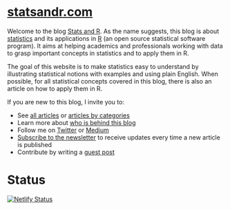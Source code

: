# [statsandr.com](https://www.statsandr.com/)

Welcome to the blog [Stats and R](https://www.statsandr.com/). As the name suggests, this blog is about [statistics](https://www.statsandr.com/tags/statistics/) and its applications in [R](https://www.statsandr.com/tags/r/) (an open source statistical software program). It aims at helping academics and professionals working with data to grasp important concepts in statistics and to apply them in R.

The goal of this website is to make statistics easy to understand by illustrating statistical notions with examples and using plain English. When possible, for all statistical concepts covered in this blog, there is also an article on how to apply them in R.

If you are new to this blog, I invite you to:

* See [all articles](https://www.statsandr.com/blog/) or [articles by categories](https://www.statsandr.com/tags/)
* Learn more about [who is behind this blog](https://www.statsandr.com/about/)
* Follow me on [Twitter](https://twitter.com/statsandr) or [Medium](https://medium.com/@ant.soetewey)
* [Subscribe to the newsletter](https://www.statsandr.com/subscribe/) to receive updates every time a new article is published
* Contribute by writing a [guest post](https://www.statsandr.com/contribute/)

# Status

[![Netlify Status](https://api.netlify.com/api/v1/badges/8ef22d4a-c312-4c44-a02d-06db75dc8c6f/deploy-status)](https://app.netlify.com/sites/statsandr/deploys)

